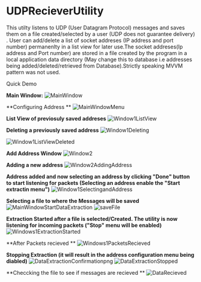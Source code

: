 # UDPRecieverUtility
This utilty listens to UDP (User Datagram Protocol) messages and saves them on a file created/selected by a user (UDP does not guarantee delivery) .
User can add/delete a list of socket addreses (IP address and port number) permanenlty in a list view for later use.The socket addreses(Ip address and Port number) are 
stored in a file created by the program in a local application data directory (May change this to database i.e addresses being added/deleted/retrieved from Database).Strictly speaking MVVM pattern was not used.

Quick Demo


**Main Window:**
![MainWindow](https://user-images.githubusercontent.com/47106767/119208330-55dee180-ba67-11eb-8e5a-ffcf2ceb9112.png)



**Configuring Address **
![MainWindowMenu](https://user-images.githubusercontent.com/47106767/119208335-5f684980-ba67-11eb-8c95-9d27e77ef050.png)



**List View of previosuly saved addreses**
![Window1ListView](https://user-images.githubusercontent.com/47106767/119208344-6beca200-ba67-11eb-94ff-1d05f514fef3.png)



**Deleting a previously saved address**
![Window1Deleting](https://user-images.githubusercontent.com/47106767/119208370-87f04380-ba67-11eb-8bed-a821bdef0312.png)

![Window1ListViewDeleted](https://user-images.githubusercontent.com/47106767/119208358-7ad35480-ba67-11eb-8d40-f8e224724601.png)


**Add Address Window**
![Window2](https://user-images.githubusercontent.com/47106767/119208416-b3732e00-ba67-11eb-8bd6-524befb6992c.png)


**Adding a new address**
![Window2AddingAddress](https://user-images.githubusercontent.com/47106767/119208428-c128b380-ba67-11eb-836e-d25e8a7a5295.png)


**Address added and now selecting an address by clicking "Done" button to start listening for packets (Selecting an address enable the "Start extractin menu")**
![Window1SelectingandAddress](https://user-images.githubusercontent.com/47106767/119208460-e0274580-ba67-11eb-9729-771a591e10cc.png)


**Selecting a file to where the Messages will be saved**
![MainWindowStartDataExtraction](https://user-images.githubusercontent.com/47106767/119208575-7196b780-ba68-11eb-9127-fa9328c9c7c6.png)
![saveFile](https://user-images.githubusercontent.com/47106767/119208659-d8b46c00-ba68-11eb-9df1-1a32f03f0d14.png)


**Extraction Started after a file is selected/Created. The utility is now listening for incoming packets ("Stop" menu will be enabled)**
![Windows1ExtractionStarted](https://user-images.githubusercontent.com/47106767/119208724-144f3600-ba69-11eb-8ef7-317b26963f62.png)


**After Packets recieved **
![Windows1PacketsRecieved](https://user-images.githubusercontent.com/47106767/119208756-2cbf5080-ba69-11eb-8152-6a0fc7dd0feb.png)


**Stopping Extraction (it will result in the address configuration menu being diabled)**
![DataExtractionConfirmationpng](https://user-images.githubusercontent.com/47106767/119208835-70b25580-ba69-11eb-806c-cc93b46a0d6f.png)
![DataExtractionStopped](https://user-images.githubusercontent.com/47106767/119208855-7f007180-ba69-11eb-8efe-6836855a936c.png)



**Checcking the file to see if messages are recieved **
![DataRecieved](https://user-images.githubusercontent.com/47106767/119208858-8162cb80-ba69-11eb-9c8d-90c4fb62c201.png)


























